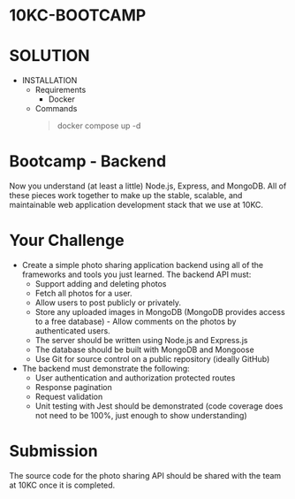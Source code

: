 # 10KC-BOOTCAMP

# SOLUTION

- INSTALLATION
  - Requirements
    - Docker
  - Commands
    > docker compose up -d

# Bootcamp - Backend

Now you understand (at least a little) Node.js, Express, and MongoDB. All of these pieces work together to make up the stable, scalable, and maintainable web application development stack that we use at 10KC.

# Your Challenge

- Create a simple photo sharing application backend using all of the frameworks and tools you just learned. The backend API must:
  - Support adding and deleting photos
  - Fetch all photos for a user.
  - Allow users to post publicly or privately.
  - Store any uploaded images in MongoDB (MongoDB provides access to a free database) - Allow comments on the photos by authenticated users.
  - The server should be written using Node.js and Express.js
  - The database should be built with MongoDB and Mongoose
  - Use Git for source control on a public repository (ideally GitHub)
- The backend must demonstrate the following:
  - User authentication and authorization protected routes
  - Response pagination
  - Request validation
  - Unit testing with Jest should be demonstrated (code coverage does not need to be 100%, just enough to show understanding)

# Submission

The source code for the photo sharing API should be shared with the team at 10KC once it is completed.
